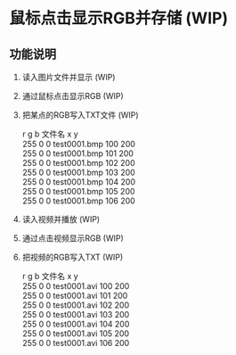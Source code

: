 # 鼠标点击显示RGB并存储 (WIP)

## 功能说明

1. 读入图片文件并显示 (WIP)
2. 通过鼠标点击显示RGB (WIP)
3. 把某点的RGB写入TXT文件 (WIP)
	
	r   g b 文件名        x   y  
	255 0 0 test0001.bmp 100 200  
	255 0 0 test0001.bmp 101 200  
	255 0 0 test0001.bmp 102 200  
	255 0 0 test0001.bmp 103 200  
	255 0 0 test0001.bmp 104 200  
	255 0 0 test0001.bmp 105 200  
	255 0 0 test0001.bmp 106 200  

4. 读入视频并播放 (WIP)
5. 通过点击视频显示RGB (WIP)
6. 把视频的RGB写入TXT (WIP)
	
	r   g b 文件名        x   y  
	255 0 0 test0001.avi 100 200  
	255 0 0 test0001.avi 101 200  
	255 0 0 test0001.avi 102 200  
	255 0 0 test0001.avi 103 200  
	255 0 0 test0001.avi 104 200  
	255 0 0 test0001.avi 105 200  
	255 0 0 test0001.avi 106 200  
